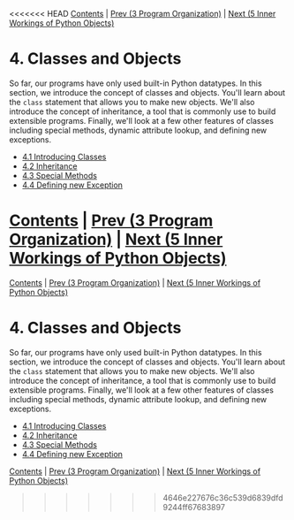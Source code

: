 <<<<<<< HEAD
[Contents](../Contents.md) \| [Prev (3 Program Organization)](../03_Program_organization/00_Overview.md) \| [Next (5 Inner Workings of Python Objects)](../05_Object_model/00_Overview.md)

# 4. Classes and Objects

So far, our programs have only used built-in Python datatypes.  In
this section, we introduce the concept of classes and objects.  You'll
learn about the `class` statement that allows you to make new objects.
We'll also introduce the concept of inheritance, a tool that is commonly
use to build extensible programs.  Finally, we'll look at a few other
features of classes including special methods, dynamic attribute lookup,
and defining new exceptions.

* [4.1 Introducing Classes](01_Class.md)
* [4.2 Inheritance](02_Inheritance.md)
* [4.3 Special Methods](03_Special_methods.md)
* [4.4 Defining new Exception](04_Defining_exceptions.md)

[Contents](../Contents.md) \| [Prev (3 Program Organization)](../03_Program_organization/00_Overview.md) \| [Next (5 Inner Workings of Python Objects)](../05_Object_model/00_Overview.md)
=======
[Contents](../Contents.md) \| [Prev (3 Program Organization)](../03_Program_organization/00_Overview.md) \| [Next (5 Inner Workings of Python Objects)](../05_Object_model/00_Overview.md)

# 4. Classes and Objects

So far, our programs have only used built-in Python datatypes.  In
this section, we introduce the concept of classes and objects.  You'll
learn about the `class` statement that allows you to make new objects.
We'll also introduce the concept of inheritance, a tool that is commonly
use to build extensible programs.  Finally, we'll look at a few other
features of classes including special methods, dynamic attribute lookup,
and defining new exceptions.

* [4.1 Introducing Classes](01_Class.md)
* [4.2 Inheritance](02_Inheritance.md)
* [4.3 Special Methods](03_Special_methods.md)
* [4.4 Defining new Exception](04_Defining_exceptions.md)

[Contents](../Contents.md) \| [Prev (3 Program Organization)](../03_Program_organization/00_Overview.md) \| [Next (5 Inner Workings of Python Objects)](../05_Object_model/00_Overview.md)
>>>>>>> 4646e227676c36c539d6839dfd9244ff67683897
